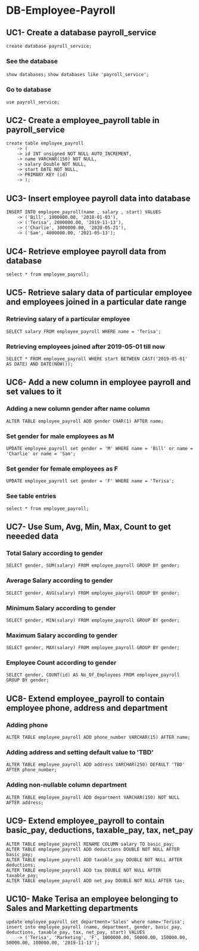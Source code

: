 # DB-Employee-Payroll
## UC1- Create a database payroll_service
`create database payroll_service;`
### See the database
`show databases;`
`show databases like 'payroll_service';`
### Go to database
`use payroll_service;`
## UC2- Create a employee_payroll table in payroll_service
```
create table employee_payroll
    -> (
    -> id INT unsigned NOT NULL AUTO_INCREMENT,
    -> name VARCHAR(150) NOT NULL,
    -> salary Double NOT NULL,
    -> start DATE NOT NULL,
    -> PRIMARY KEY (id)
    -> );
```
## UC3- Insert employee payroll data into database
```
INSERT INTO employee_payroll(name , salary , start) VALUES
    -> ('Bill', 1000000.00, '2018-01-03'),
    -> ('Terisa', 2000000.00, '2019-11-13'),
    -> ('Charlie', 3000000.00, '2020-05-21'),
    -> ('Sam', 4000000.00, '2021-05-13');
```
## UC4- Retrieve employee payroll data from database
`select * from employee_payroll;`

## UC5- Retrieve salary data of particular employee and employees joined in a particular date range
### Retrieving salary of a particular employee
`SELECT salary FROM employee_payroll WHERE name = 'Terisa';`
### Retrieving employees joined after 2019-05-01 till now
`SELECT * FROM employee_payroll WHERE start BETWEEN CAST('2019-05-01' AS DATE) AND DATE(NOW());`

## UC6- Add a new column in employee payroll and set values to it
### Adding a new column gender after name column
`ALTER TABLE employee_payroll ADD gender CHAR(1) AFTER name;`
### Set gender for male employees as M
`UPDATE employee_payroll set gender = 'M' WHERE name = 'Bill' or name = 'Charlie' or name = 'Sam';`
### Set gender for female employees as F
`UPDATE employee_payroll set gender = 'F' WHERE name = 'Terisa';`
### See table entries
`select * from employee_payroll;`

## UC7- Use Sum, Avg, Min, Max, Count to get neeeded data
### Total Salary according to gender
`SELECT gender, SUM(salary) FROM employee_payroll GROUP BY gender;`
### Average Salary according to gender
`SELECT gender, AVG(salary) FROM employee_payroll GROUP BY gender;`
### Minimum Salary according to gender
`SELECT gender, MIN(salary) FROM employee_payroll GROUP BY gender;`
### Maximum Salary according to gender
`SELECT gender, MAX(salary) FROM employee_payroll GROUP BY gender;`
### Employee Count according to gender
`SELECT gender, COUNT(id) AS No_Of_Employees FROM employee_payroll GROUP BY gender;`

## UC8- Extend employee_payroll to contain employee phone, address and department
### Adding phone
`ALTER TABLE employee_payroll ADD phone_number VARCHAR(15) AFTER name;`
### Adding address and setting default value to 'TBD'
`ALTER TABLE employee_payroll ADD address VARCHAR(250) DEFAULT 'TBD' AFTER phone_number;`
### Adding non-nullable column department
`ALTER TABLE employee_payroll ADD department VARCHAR(150) NOT NULL AFTER address;`

## UC9- Extend employee_payroll to contain basic_pay, deductions, taxable_pay, tax, net_pay
```
ALTER TABLE employee_payroll RENAME COLUMN salary TO basic_pay;
ALTER TABLE employee_payroll ADD deductions DOUBLE NOT NULL AFTER basic_pay;
ALTER TABLE employee_payroll ADD taxable_pay DOUBLE NOT NULL AFTER deductions;
ALTER TABLE employee_payroll ADD tax DOUBLE NOT NULL AFTER taxable_pay;
ALTER TABLE employee_payroll ADD net_pay DOUBLE NOT NULL AFTER tax;
```

## UC10- Make Terisa an employee belonging to Sales and Marketting departments
```
update employee_payroll set department='Sales' where name='Terisa';
insert into employee_payroll (name, department, gender, basic_pay, deductions, taxable_pay, tax, net_pay, start) VALUES
    -> ('Terisa', 'Marketing', 'F', 1000000.00, 50000.00, 150000.00, 50000.00, 100000.00, '2019-11-13');
```
